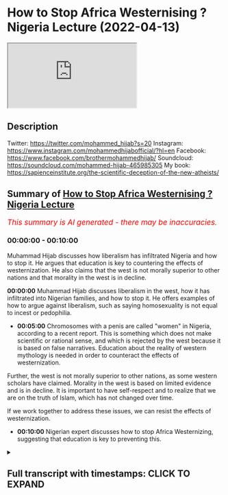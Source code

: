 # How to Stop Africa Westernising ? Nigeria Lecture (2022-04-13)

<iframe loading='lazy' allow='autoplay' src='https://www.youtube.com/embed/wVpmwQHHSEM'></iframe>

## Description

Twitter: https://twitter.com/mohammed_hijab?s=20
Instagram: https://www.instagram.com/mohammedhijabofficial/?hl=en
Facebook: https://www.facebook.com/brothermohammedhijab/
Soundcloud: https://soundcloud.com/mohammed-hijab-465985305
My book: https://sapienceinstitute.org/the-scientific-deception-of-the-new-atheists/

## Summary of [How to Stop Africa Westernising ? Nigeria Lecture](https://www.youtube.com/watch?v=wVpmwQHHSEM)


*<span style="color:red; font-size:125%">This summary is AI generated - there may be inaccuracies</span>. [](/)*

### <a onclick="modifyYTiframeseektime('0')">00:00:00</a> - <a onclick="modifyYTiframeseektime('600')">00:10:00</a>

Muhammad Hijab discusses how liberalism has infiltrated Nigeria and how to stop it. He argues that education is key to countering the effects of westernization. He also claims that the west is not morally superior to other nations and that morality in the west is in decline.

**<a onclick="modifyYTiframeseektime('0')">00:00:00</a>** Muhammad Hijab discusses liberalism in the west, how it has infiltrated into Nigerian families, and how to stop it. He offers examples of how to argue against liberalism, such as saying homosexuality is not equal to incest or pedophilia.
* **<a onclick="modifyYTiframeseektime('300')">00:05:00</a>** Chromosomes with a penis are called "women" in Nigeria, according to a recent report. This is something which does not make scientific or rational sense, and which is rejected by the west because it is based on false narratives. Education about the reality of western mythology is needed in order to counteract the effects of westernization.

Further, the west is not morally superior to other nations, as some western scholars have claimed. Morality in the west is based on limited evidence and is in decline. It is important to have self-respect and to realize that we are on the truth of Islam, which has not changed over time.

If we work together to address these issues, we can resist the effects of westernization.
* **<a onclick="modifyYTiframeseektime('600')">00:10:00</a>**  Nigerian expert discusses how to stop Africa Westernizing, suggesting that education is key to preventing this.

<details><summary><h2>Full transcript with timestamps: CLICK TO EXPAND</h2></summary>

<a onclick="modifyYTiframeseektime('2')">0:00:02</a> uh my question is for  
<a onclick="modifyYTiframeseektime('5')">0:00:05</a> okay so my question is for  
<a onclick="modifyYTiframeseektime('7')">0:00:07</a> uh ustaff  
<a onclick="modifyYTiframeseektime('8')">0:00:08</a> muhammad hijab so  
<a onclick="modifyYTiframeseektime('10')">0:00:10</a> um a lot of your da'awa is  
<a onclick="modifyYTiframeseektime('13')">0:00:13</a> you know  
<a onclick="modifyYTiframeseektime('14')">0:00:14</a> exposing the liberal agenda you know  
<a onclick="modifyYTiframeseektime('17')">0:00:17</a> from the west and so on and how it's  
<a onclick="modifyYTiframeseektime('19')">0:00:19</a> creeping into uh families and destroying  
<a onclick="modifyYTiframeseektime('22')">0:00:22</a> families and destroying cultures  
<a onclick="modifyYTiframeseektime('25')">0:00:25</a> and um in nigeria i think it's still  
<a onclick="modifyYTiframeseektime('29')">0:00:29</a> at an earlier stage as it might be in  
<a onclick="modifyYTiframeseektime('32')">0:00:32</a> the west maybe like the uk or the us so  
<a onclick="modifyYTiframeseektime('35')">0:00:35</a> um  
<a onclick="modifyYTiframeseektime('36')">0:00:36</a> what do you think we should start to do  
<a onclick="modifyYTiframeseektime('39')">0:00:39</a> now in nigeria whereby it hasn't reached  
<a onclick="modifyYTiframeseektime('41')">0:00:41</a> the stage whereby it's  
<a onclick="modifyYTiframeseektime('43')">0:00:43</a> irreversible what can we do to lip it in  
<a onclick="modifyYTiframeseektime('45')">0:00:45</a> the body so it doesn't you know  
<a onclick="modifyYTiframeseektime('47')">0:00:47</a> infiltrate our culture and our religion  
<a onclick="modifyYTiframeseektime('50')">0:00:50</a> here in nigeria so what do you think we  
<a onclick="modifyYTiframeseektime('52')">0:00:52</a> can do what steps do you think we can  
<a onclick="modifyYTiframeseektime('53')">0:00:53</a> take in order to repeat in the board  
<a onclick="modifyYTiframeseektime('54')">0:00:54</a> next questions you had the first  
<a onclick="modifyYTiframeseektime('56')">0:00:56</a> question there's another question again  
<a onclick="modifyYTiframeseektime('58')">0:00:58</a> talking about the hairstyle for a male  
<a onclick="modifyYTiframeseektime('62')">0:01:02</a> muslim how does it go  
<a onclick="modifyYTiframeseektime('66')">0:01:06</a> as for the first question about  
<a onclick="modifyYTiframeseektime('68')">0:01:08</a> liberalism  
<a onclick="modifyYTiframeseektime('70')">0:01:10</a> before  
<a onclick="modifyYTiframeseektime('72')">0:01:12</a> in the west and when i say the west i'm  
<a onclick="modifyYTiframeseektime('75')">0:01:15</a> talking about  
<a onclick="modifyYTiframeseektime('77')">0:01:17</a> england  
<a onclick="modifyYTiframeseektime('79')">0:01:19</a> france  
<a onclick="modifyYTiframeseektime('80')">0:01:20</a> germany  
<a onclick="modifyYTiframeseektime('81')">0:01:21</a> and its extensions like the united  
<a onclick="modifyYTiframeseektime('83')">0:01:23</a> states of america  
<a onclick="modifyYTiframeseektime('86')">0:01:26</a> in the west the religions that used to  
<a onclick="modifyYTiframeseektime('88')">0:01:28</a> be very popular  
<a onclick="modifyYTiframeseektime('90')">0:01:30</a> was christianity  
<a onclick="modifyYTiframeseektime('92')">0:01:32</a> now  
<a onclick="modifyYTiframeseektime('93')">0:01:33</a> in the country wherein which i live  
<a onclick="modifyYTiframeseektime('96')">0:01:36</a> which is the uk  
<a onclick="modifyYTiframeseektime('98')">0:01:38</a> the majority of people are not christian  
<a onclick="modifyYTiframeseektime('101')">0:01:41</a> anymore  
<a onclick="modifyYTiframeseektime('102')">0:01:42</a> this is a very important point  
<a onclick="modifyYTiframeseektime('105')">0:01:45</a> you will know that christianity came  
<a onclick="modifyYTiframeseektime('107')">0:01:47</a> into nigeria  
<a onclick="modifyYTiframeseektime('108')">0:01:48</a> through colonialism  
<a onclick="modifyYTiframeseektime('111')">0:01:51</a> when the missionaries came into nigeria  
<a onclick="modifyYTiframeseektime('114')">0:01:54</a> in the early 1900s  
<a onclick="modifyYTiframeseektime('117')">0:01:57</a> and they sometimes pushed the agenda of  
<a onclick="modifyYTiframeseektime('120')">0:02:00</a> christianity  
<a onclick="modifyYTiframeseektime('122')">0:02:02</a> it is ironic now  
<a onclick="modifyYTiframeseektime('124')">0:02:04</a> that the white man came into the country  
<a onclick="modifyYTiframeseektime('129')">0:02:09</a> taught people christianity  
<a onclick="modifyYTiframeseektime('131')">0:02:11</a> but now has left it himself  
<a onclick="modifyYTiframeseektime('134')">0:02:14</a> you see this point  
<a onclick="modifyYTiframeseektime('135')">0:02:15</a> the white man has left 40 percent  
<a onclick="modifyYTiframeseektime('139')">0:02:19</a> the census data in 2021  
<a onclick="modifyYTiframeseektime('142')">0:02:22</a> in the uk  
<a onclick="modifyYTiframeseektime('143')">0:02:23</a> says 40 percent  
<a onclick="modifyYTiframeseektime('146')">0:02:26</a> the estimates are 40 of people will be  
<a onclick="modifyYTiframeseektime('148')">0:02:28</a> christian in the uk which is the  
<a onclick="modifyYTiframeseektime('150')">0:02:30</a> majority of people are not christian  
<a onclick="modifyYTiframeseektime('153')">0:02:33</a> they are  
<a onclick="modifyYTiframeseektime('154')">0:02:34</a> non-religious the same thing can be said  
<a onclick="modifyYTiframeseektime('157')">0:02:37</a> in other countries in europe  
<a onclick="modifyYTiframeseektime('159')">0:02:39</a> instead  
<a onclick="modifyYTiframeseektime('161')">0:02:41</a> in the west now you have ideologies  
<a onclick="modifyYTiframeseektime('164')">0:02:44</a> you don't have religions as the main  
<a onclick="modifyYTiframeseektime('167')">0:02:47</a> ideas now you have ideologies  
<a onclick="modifyYTiframeseektime('170')">0:02:50</a> and the ideology of the west is called  
<a onclick="modifyYTiframeseektime('173')">0:02:53</a> liberalism  
<a onclick="modifyYTiframeseektime('174')">0:02:54</a> it is the main ideology  
<a onclick="modifyYTiframeseektime('177')">0:02:57</a> now it has replaced religion in the west  
<a onclick="modifyYTiframeseektime('182')">0:03:02</a> liberalism basically states  
<a onclick="modifyYTiframeseektime('184')">0:03:04</a> that we are the most important thing  
<a onclick="modifyYTiframeseektime('188')">0:03:08</a> and it says  
<a onclick="modifyYTiframeseektime('189')">0:03:09</a> you can do whatever you want so long as  
<a onclick="modifyYTiframeseektime('192')">0:03:12</a> you don't harm anybody else that's what  
<a onclick="modifyYTiframeseektime('194')">0:03:14</a> they say  
<a onclick="modifyYTiframeseektime('195')">0:03:15</a> so when we talk about homosexuality  
<a onclick="modifyYTiframeseektime('198')">0:03:18</a> a man having intercourse with another  
<a onclick="modifyYTiframeseektime('200')">0:03:20</a> man and having a relationship with  
<a onclick="modifyYTiframeseektime('202')">0:03:22</a> another man or a woman  
<a onclick="modifyYTiframeseektime('204')">0:03:24</a> having a relationship with another woman  
<a onclick="modifyYTiframeseektime('206')">0:03:26</a> they say this is okay this is fine  
<a onclick="modifyYTiframeseektime('210')">0:03:30</a> and they say this is okay and this is  
<a onclick="modifyYTiframeseektime('212')">0:03:32</a> fine because they are not harming  
<a onclick="modifyYTiframeseektime('213')">0:03:33</a> anybody else  
<a onclick="modifyYTiframeseektime('215')">0:03:35</a> don't get into their business leave them  
<a onclick="modifyYTiframeseektime('217')">0:03:37</a> alone this is what they say  
<a onclick="modifyYTiframeseektime('219')">0:03:39</a> i have had discussions which you can  
<a onclick="modifyYTiframeseektime('221')">0:03:41</a> find online  
<a onclick="modifyYTiframeseektime('222')">0:03:42</a> with many of them  
<a onclick="modifyYTiframeseektime('224')">0:03:44</a> and ask them questions  
<a onclick="modifyYTiframeseektime('226')">0:03:46</a> for example  
<a onclick="modifyYTiframeseektime('228')">0:03:48</a> i say to them  
<a onclick="modifyYTiframeseektime('229')">0:03:49</a> what do you say  
<a onclick="modifyYTiframeseektime('231')">0:03:51</a> of a situation where a brother and a  
<a onclick="modifyYTiframeseektime('234')">0:03:54</a> sister are in the relationship together  
<a onclick="modifyYTiframeseektime('236')">0:03:56</a> brother and sister  
<a onclick="modifyYTiframeseektime('239')">0:03:59</a> so long as they don't harm anybody else  
<a onclick="modifyYTiframeseektime('241')">0:04:01</a> the brother can use condom or something  
<a onclick="modifyYTiframeseektime('244')">0:04:04</a> sorry to say sorry to be explicit  
<a onclick="modifyYTiframeseektime('247')">0:04:07</a> they say this is very bad this is very  
<a onclick="modifyYTiframeseektime('249')">0:04:09</a> wrong  
<a onclick="modifyYTiframeseektime('250')">0:04:10</a> i say but this is what your principle  
<a onclick="modifyYTiframeseektime('251')">0:04:11</a> says  
<a onclick="modifyYTiframeseektime('252')">0:04:12</a> you said you can do whatever you like so  
<a onclick="modifyYTiframeseektime('255')">0:04:15</a> long as you don't harm anybody else  
<a onclick="modifyYTiframeseektime('257')">0:04:17</a> so homosexuality  
<a onclick="modifyYTiframeseektime('259')">0:04:19</a> the idea of a man being in a  
<a onclick="modifyYTiframeseektime('261')">0:04:21</a> relationship with another man  
<a onclick="modifyYTiframeseektime('263')">0:04:23</a> is a kin or the same or comparative to  
<a onclick="modifyYTiframeseektime('267')">0:04:27</a> a brother being in a relationship with a  
<a onclick="modifyYTiframeseektime('270')">0:04:30</a> sister  
<a onclick="modifyYTiframeseektime('272')">0:04:32</a> they don't want to accept the difference  
<a onclick="modifyYTiframeseektime('275')">0:04:35</a> so what you do like anything  
<a onclick="modifyYTiframeseektime('277')">0:04:37</a> is you show  
<a onclick="modifyYTiframeseektime('279')">0:04:39</a> that rationally their new ideologies  
<a onclick="modifyYTiframeseektime('282')">0:04:42</a> don't make sense  
<a onclick="modifyYTiframeseektime('285')">0:04:45</a> for example now you have people  
<a onclick="modifyYTiframeseektime('288')">0:04:48</a> that say there are men and they are  
<a onclick="modifyYTiframeseektime('290')">0:04:50</a> actually born as women  
<a onclick="modifyYTiframeseektime('292')">0:04:52</a> they have an xx chromosome  
<a onclick="modifyYTiframeseektime('296')">0:04:56</a> and they say they are men  
<a onclick="modifyYTiframeseektime('298')">0:04:58</a> or women who are men are born over xy  
<a onclick="modifyYTiframeseektime('301')">0:05:01</a> chromosome with a penis sorry to say  
<a onclick="modifyYTiframeseektime('304')">0:05:04</a> they say they are  
<a onclick="modifyYTiframeseektime('306')">0:05:06</a> women  
<a onclick="modifyYTiframeseektime('307')">0:05:07</a> in fact i heard there's somebody in  
<a onclick="modifyYTiframeseektime('309')">0:05:09</a> nigeria now called bob briskey or  
<a onclick="modifyYTiframeseektime('312')">0:05:12</a> something like that i'm sure many of you  
<a onclick="modifyYTiframeseektime('314')">0:05:14</a> know what i'm talking about  
<a onclick="modifyYTiframeseektime('315')">0:05:15</a> he's like this yeah i've heard that i  
<a onclick="modifyYTiframeseektime('318')">0:05:18</a> mean you can correct me if i'm wrong  
<a onclick="modifyYTiframeseektime('321')">0:05:21</a> now  
<a onclick="modifyYTiframeseektime('323')">0:05:23</a> this is  
<a onclick="modifyYTiframeseektime('325')">0:05:25</a> something which doesn't make scientific  
<a onclick="modifyYTiframeseektime('327')">0:05:27</a> sense  
<a onclick="modifyYTiframeseektime('329')">0:05:29</a> it doesn't make sense  
<a onclick="modifyYTiframeseektime('331')">0:05:31</a> they make the white man and the western  
<a onclick="modifyYTiframeseektime('333')">0:05:33</a> world makes fun of  
<a onclick="modifyYTiframeseektime('335')">0:05:35</a> the easterners  
<a onclick="modifyYTiframeseektime('337')">0:05:37</a> they say  
<a onclick="modifyYTiframeseektime('339')">0:05:39</a> look what these people are doing they  
<a onclick="modifyYTiframeseektime('341')">0:05:41</a> believe in mythologies they believe in  
<a onclick="modifyYTiframeseektime('343')">0:05:43</a> gods and voodoo and all of this  
<a onclick="modifyYTiframeseektime('346')">0:05:46</a> but the white man now and the west  
<a onclick="modifyYTiframeseektime('350')">0:05:50</a> they believe in mythologies what is a  
<a onclick="modifyYTiframeseektime('352')">0:05:52</a> mythology something which is against the  
<a onclick="modifyYTiframeseektime('354')">0:05:54</a> reality  
<a onclick="modifyYTiframeseektime('355')">0:05:55</a> something which is a story a narrative  
<a onclick="modifyYTiframeseektime('357')">0:05:57</a> which is  
<a onclick="modifyYTiframeseektime('358')">0:05:58</a> not true  
<a onclick="modifyYTiframeseektime('360')">0:06:00</a> when a man says i'm a woman or woman  
<a onclick="modifyYTiframeseektime('362')">0:06:02</a> says i'm a man  
<a onclick="modifyYTiframeseektime('364')">0:06:04</a> this is a form of myth religion  
<a onclick="modifyYTiframeseektime('367')">0:06:07</a> so we need to teach our children  
<a onclick="modifyYTiframeseektime('371')">0:06:11</a> that the western people and the white  
<a onclick="modifyYTiframeseektime('373')">0:06:13</a> man  
<a onclick="modifyYTiframeseektime('374')">0:06:14</a> now has a new kind of mythology  
<a onclick="modifyYTiframeseektime('377')">0:06:17</a> and they want to  
<a onclick="modifyYTiframeseektime('378')">0:06:18</a> force us to believe it but in a  
<a onclick="modifyYTiframeseektime('380')">0:06:20</a> different way  
<a onclick="modifyYTiframeseektime('381')">0:06:21</a> a hundred years ago  
<a onclick="modifyYTiframeseektime('383')">0:06:23</a> they gave us no choice they came into  
<a onclick="modifyYTiframeseektime('385')">0:06:25</a> africa  
<a onclick="modifyYTiframeseektime('386')">0:06:26</a> and they they pointed the guns at us  
<a onclick="modifyYTiframeseektime('389')">0:06:29</a> simple as that they had more guns they  
<a onclick="modifyYTiframeseektime('391')">0:06:31</a> pointed the guns at us and they said  
<a onclick="modifyYTiframeseektime('393')">0:06:33</a> this is we're coming to civilize you  
<a onclick="modifyYTiframeseektime('395')">0:06:35</a> it's what they said before  
<a onclick="modifyYTiframeseektime('397')">0:06:37</a> now  
<a onclick="modifyYTiframeseektime('398')">0:06:38</a> they're not doing it that way because  
<a onclick="modifyYTiframeseektime('400')">0:06:40</a> they realize that's a very difficult way  
<a onclick="modifyYTiframeseektime('402')">0:06:42</a> so the way they are doing it is through  
<a onclick="modifyYTiframeseektime('404')">0:06:44</a> netflix through youtube  
<a onclick="modifyYTiframeseektime('406')">0:06:46</a> through movies  
<a onclick="modifyYTiframeseektime('408')">0:06:48</a> through series  
<a onclick="modifyYTiframeseektime('410')">0:06:50</a> and somebody watching something online  
<a onclick="modifyYTiframeseektime('413')">0:06:53</a> and they're attracted to western  
<a onclick="modifyYTiframeseektime('415')">0:06:55</a> ideology  
<a onclick="modifyYTiframeseektime('417')">0:06:57</a> the reason why they're attracted to it  
<a onclick="modifyYTiframeseektime('420')">0:07:00</a> is because they think the white man is  
<a onclick="modifyYTiframeseektime('422')">0:07:02</a> always right  
<a onclick="modifyYTiframeseektime('423')">0:07:03</a> that's what they think  
<a onclick="modifyYTiframeseektime('425')">0:07:05</a> that's what people think  
<a onclick="modifyYTiframeseektime('427')">0:07:07</a> whether they're asian people or african  
<a onclick="modifyYTiframeseektime('429')">0:07:09</a> people or arab people because the white  
<a onclick="modifyYTiframeseektime('431')">0:07:11</a> man has the biggest guns and the  
<a onclick="modifyYTiframeseektime('433')">0:07:13</a> cleanest streets and the tallest  
<a onclick="modifyYTiframeseektime('435')">0:07:15</a> buildings  
<a onclick="modifyYTiframeseektime('436')">0:07:16</a> we think that they must be right in  
<a onclick="modifyYTiframeseektime('438')">0:07:18</a> everything else  
<a onclick="modifyYTiframeseektime('441')">0:07:21</a> but this is not true because this is  
<a onclick="modifyYTiframeseektime('443')">0:07:23</a> something which they have no evidence  
<a onclick="modifyYTiframeseektime('444')">0:07:24</a> for  
<a onclick="modifyYTiframeseektime('446')">0:07:26</a> so we bring the matter back to an  
<a onclick="modifyYTiframeseektime('448')">0:07:28</a> evidence discussion  
<a onclick="modifyYTiframeseektime('451')">0:07:31</a> we bring the matter back to an evidence  
<a onclick="modifyYTiframeseektime('454')">0:07:34</a> just like we did with christianity we  
<a onclick="modifyYTiframeseektime('456')">0:07:36</a> showed them that christianity is false  
<a onclick="modifyYTiframeseektime('458')">0:07:38</a> now they agree with us  
<a onclick="modifyYTiframeseektime('460')">0:07:40</a> they most of them now in the west say  
<a onclick="modifyYTiframeseektime('462')">0:07:42</a> yes we agree christianity is wrong  
<a onclick="modifyYTiframeseektime('465')">0:07:45</a> now they are saying this  
<a onclick="modifyYTiframeseektime('467')">0:07:47</a> we're saying now you are wrong again  
<a onclick="modifyYTiframeseektime('470')">0:07:50</a> just because you have tall buildings in  
<a onclick="modifyYTiframeseektime('472')">0:07:52</a> your cities  
<a onclick="modifyYTiframeseektime('474')">0:07:54</a> which you only have because you took our  
<a onclick="modifyYTiframeseektime('476')">0:07:56</a> wealth from our countries africa and  
<a onclick="modifyYTiframeseektime('478')">0:07:58</a> asia and these places you only have  
<a onclick="modifyYTiframeseektime('480')">0:08:00</a> those two and clean buildings because of  
<a onclick="modifyYTiframeseektime('482')">0:08:02</a> that it doesn't mean you're right about  
<a onclick="modifyYTiframeseektime('484')">0:08:04</a> morality  
<a onclick="modifyYTiframeseektime('486')">0:08:06</a> that's a false understanding  
<a onclick="modifyYTiframeseektime('489')">0:08:09</a> one of their scholars his name was carl  
<a onclick="modifyYTiframeseektime('491')">0:08:11</a> young  
<a onclick="modifyYTiframeseektime('492')">0:08:12</a> he said something very interesting  
<a onclick="modifyYTiframeseektime('494')">0:08:14</a> he said that the west  
<a onclick="modifyYTiframeseektime('496')">0:08:16</a> are technological giants  
<a onclick="modifyYTiframeseektime('498')">0:08:18</a> and moral dwarfs  
<a onclick="modifyYTiframeseektime('502')">0:08:22</a> they have very limited morality  
<a onclick="modifyYTiframeseektime('505')">0:08:25</a> in some western countries you can have  
<a onclick="modifyYTiframeseektime('507')">0:08:27</a> sex with a dog  
<a onclick="modifyYTiframeseektime('509')">0:08:29</a> it's  
<a onclick="modifyYTiframeseektime('510')">0:08:30</a> legal for you to have intercourse with a  
<a onclick="modifyYTiframeseektime('512')">0:08:32</a> with an animal with a dog  
<a onclick="modifyYTiframeseektime('516')">0:08:36</a> yes  
<a onclick="modifyYTiframeseektime('517')">0:08:37</a> i have debated professors in the west  
<a onclick="modifyYTiframeseektime('519')">0:08:39</a> and they said yes you can have sex with  
<a onclick="modifyYTiframeseektime('521')">0:08:41</a> a dog  
<a onclick="modifyYTiframeseektime('522')">0:08:42</a> they agreed with that i said how is the  
<a onclick="modifyYTiframeseektime('524')">0:08:44</a> dog going to tell you whether he wants  
<a onclick="modifyYTiframeseektime('526')">0:08:46</a> to have sex with you or not  
<a onclick="modifyYTiframeseektime('528')">0:08:48</a> what does the dog have to do  
<a onclick="modifyYTiframeseektime('531')">0:08:51</a> and so they haven't got questions for  
<a onclick="modifyYTiframeseektime('533')">0:08:53</a> these they haven't got answers for these  
<a onclick="modifyYTiframeseektime('535')">0:08:55</a> questions their morality is defunct  
<a onclick="modifyYTiframeseektime('537')">0:08:57</a> and we need to have self-respect and  
<a onclick="modifyYTiframeseektime('540')">0:09:00</a> realize that we're upon the truth  
<a onclick="modifyYTiframeseektime('544')">0:09:04</a> we have to be confident with the truth  
<a onclick="modifyYTiframeseektime('546')">0:09:06</a> of islam  
<a onclick="modifyYTiframeseektime('548')">0:09:08</a> their ideas keep changing our ideas have  
<a onclick="modifyYTiframeseektime('551')">0:09:11</a> remained the same actually  
<a onclick="modifyYTiframeseektime('553')">0:09:13</a> and so  
<a onclick="modifyYTiframeseektime('555')">0:09:15</a> the first step is to recognize the  
<a onclick="modifyYTiframeseektime('557')">0:09:17</a> problem  
<a onclick="modifyYTiframeseektime('558')">0:09:18</a> there is a problem  
<a onclick="modifyYTiframeseektime('560')">0:09:20</a> where because we've been colonized so  
<a onclick="modifyYTiframeseektime('562')">0:09:22</a> many times before we think whatever the  
<a onclick="modifyYTiframeseektime('565')">0:09:25</a> white man says it must be right  
<a onclick="modifyYTiframeseektime('567')">0:09:27</a> we have to accept this some people have  
<a onclick="modifyYTiframeseektime('570')">0:09:30</a> this not everybody but some people have  
<a onclick="modifyYTiframeseektime('571')">0:09:31</a> this idea  
<a onclick="modifyYTiframeseektime('573')">0:09:33</a> the second thing is to realize that  
<a onclick="modifyYTiframeseektime('574')">0:09:34</a> their ideas have been wrong before and  
<a onclick="modifyYTiframeseektime('576')">0:09:36</a> they've changed their mind before  
<a onclick="modifyYTiframeseektime('578')">0:09:38</a> number three  
<a onclick="modifyYTiframeseektime('580')">0:09:40</a> is then to realize that let's bring it  
<a onclick="modifyYTiframeseektime('582')">0:09:42</a> back to an evidence discussion  
<a onclick="modifyYTiframeseektime('585')">0:09:45</a> what they are saying  
<a onclick="modifyYTiframeseektime('587')">0:09:47</a> is not in line with scientific or  
<a onclick="modifyYTiframeseektime('590')">0:09:50</a> rational evidence  
<a onclick="modifyYTiframeseektime('592')">0:09:52</a> therefore we say  
<a onclick="modifyYTiframeseektime('594')">0:09:54</a> if we do this if we start the process  
<a onclick="modifyYTiframeseektime('595')">0:09:55</a> from now  
<a onclick="modifyYTiframeseektime('597')">0:09:57</a> then when they come in with their  
<a onclick="modifyYTiframeseektime('599')">0:09:59</a> agendas  
<a onclick="modifyYTiframeseektime('601')">0:10:01</a> through education system or through this  
<a onclick="modifyYTiframeseektime('603')">0:10:03</a> or through that whatever it may be we  
<a onclick="modifyYTiframeseektime('605')">0:10:05</a> can already have the  
<a onclick="modifyYTiframeseektime('607')">0:10:07</a> ability to  
<a onclick="modifyYTiframeseektime('609')">0:10:09</a> to  
</details>